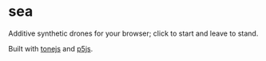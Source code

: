 # sea

Additive synthetic drones for your browser; click to start and leave to stand.

Built with [tonejs](https://tonejs.org) and [p5js](https://p5js.org).

